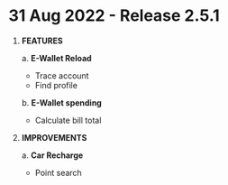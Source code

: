 # 31 Aug 2022 - Release 2.5.1

1. **FEATURES**

    a. **E-Wallet Reload**

    - Trace account
    - Find profile

    b. **E-Wallet spending**

    - Calculate bill total

2. **IMPROVEMENTS**

    a. **Car Recharge**

    - Point search
